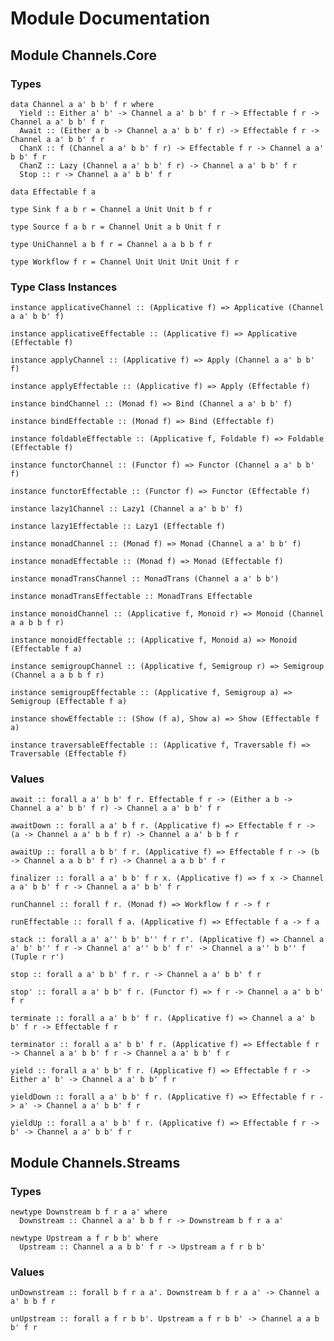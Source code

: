 # Module Documentation

## Module Channels.Core

### Types

    data Channel a a' b b' f r where
      Yield :: Either a' b' -> Channel a a' b b' f r -> Effectable f r -> Channel a a' b b' f r
      Await :: (Either a b -> Channel a a' b b' f r) -> Effectable f r -> Channel a a' b b' f r
      ChanX :: f (Channel a a' b b' f r) -> Effectable f r -> Channel a a' b b' f r
      ChanZ :: Lazy (Channel a a' b b' f r) -> Channel a a' b b' f r
      Stop :: r -> Channel a a' b b' f r

    data Effectable f a

    type Sink f a b r = Channel a Unit Unit b f r

    type Source f a b r = Channel Unit a b Unit f r

    type UniChannel a b f r = Channel a a b b f r

    type Workflow f r = Channel Unit Unit Unit Unit f r


### Type Class Instances

    instance applicativeChannel :: (Applicative f) => Applicative (Channel a a' b b' f)

    instance applicativeEffectable :: (Applicative f) => Applicative (Effectable f)

    instance applyChannel :: (Applicative f) => Apply (Channel a a' b b' f)

    instance applyEffectable :: (Applicative f) => Apply (Effectable f)

    instance bindChannel :: (Monad f) => Bind (Channel a a' b b' f)

    instance bindEffectable :: (Monad f) => Bind (Effectable f)

    instance foldableEffectable :: (Applicative f, Foldable f) => Foldable (Effectable f)

    instance functorChannel :: (Functor f) => Functor (Channel a a' b b' f)

    instance functorEffectable :: (Functor f) => Functor (Effectable f)

    instance lazy1Channel :: Lazy1 (Channel a a' b b' f)

    instance lazy1Effectable :: Lazy1 (Effectable f)

    instance monadChannel :: (Monad f) => Monad (Channel a a' b b' f)

    instance monadEffectable :: (Monad f) => Monad (Effectable f)

    instance monadTransChannel :: MonadTrans (Channel a a' b b')

    instance monadTransEffectable :: MonadTrans Effectable

    instance monoidChannel :: (Applicative f, Monoid r) => Monoid (Channel a a b b f r)

    instance monoidEffectable :: (Applicative f, Monoid a) => Monoid (Effectable f a)

    instance semigroupChannel :: (Applicative f, Semigroup r) => Semigroup (Channel a a b b f r)

    instance semigroupEffectable :: (Applicative f, Semigroup a) => Semigroup (Effectable f a)

    instance showEffectable :: (Show (f a), Show a) => Show (Effectable f a)

    instance traversableEffectable :: (Applicative f, Traversable f) => Traversable (Effectable f)


### Values

    await :: forall a a' b b' f r. Effectable f r -> (Either a b -> Channel a a' b b' f r) -> Channel a a' b b' f r

    awaitDown :: forall a a' b f r. (Applicative f) => Effectable f r -> (a -> Channel a a' b b f r) -> Channel a a' b b f r

    awaitUp :: forall a b b' f r. (Applicative f) => Effectable f r -> (b -> Channel a a b b' f r) -> Channel a a b b' f r

    finalizer :: forall a a' b b' f r x. (Applicative f) => f x -> Channel a a' b b' f r -> Channel a a' b b' f r

    runChannel :: forall f r. (Monad f) => Workflow f r -> f r

    runEffectable :: forall f a. (Applicative f) => Effectable f a -> f a

    stack :: forall a a' a'' b b' b'' f r r'. (Applicative f) => Channel a a' b' b'' f r -> Channel a' a'' b b' f r' -> Channel a a'' b b'' f (Tuple r r')

    stop :: forall a a' b b' f r. r -> Channel a a' b b' f r

    stop' :: forall a a' b b' f r. (Functor f) => f r -> Channel a a' b b' f r

    terminate :: forall a a' b b' f r. (Applicative f) => Channel a a' b b' f r -> Effectable f r

    terminator :: forall a a' b b' f r. (Applicative f) => Effectable f r -> Channel a a' b b' f r -> Channel a a' b b' f r

    yield :: forall a a' b b' f r. (Applicative f) => Effectable f r -> Either a' b' -> Channel a a' b b' f r

    yieldDown :: forall a a' b b' f r. (Applicative f) => Effectable f r -> a' -> Channel a a' b b' f r

    yieldUp :: forall a a' b b' f r. (Applicative f) => Effectable f r -> b' -> Channel a a' b b' f r


## Module Channels.Streams

### Types

    newtype Downstream b f r a a' where
      Downstream :: Channel a a' b b f r -> Downstream b f r a a'

    newtype Upstream a f r b b' where
      Upstream :: Channel a a b b' f r -> Upstream a f r b b'


### Values

    unDownstream :: forall b f r a a'. Downstream b f r a a' -> Channel a a' b b f r

    unUpstream :: forall a f r b b'. Upstream a f r b b' -> Channel a a b b' f r



